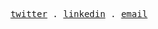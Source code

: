 <p align="center">
  <samp>
    <a href="https://twitter.com/brunooomelo">twitter</a> .
    <a href="https://www.linkedin.com/in/brunooomelo">linkedin</a> .
    <a href="mailto:bruno94@outlook.com">email</a>
  </samp>
</p>
